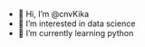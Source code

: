 - 👋 Hi, I’m @cnvKika
- 👀 I’m interested in data science
- 🌱 I’m currently learning python


<!---
cnvKika/cnvKika is a ✨ special ✨ repository because its `README.md` (this file) appears on your GitHub profile.
You can click the Preview link to take a look at your changes.
--->
